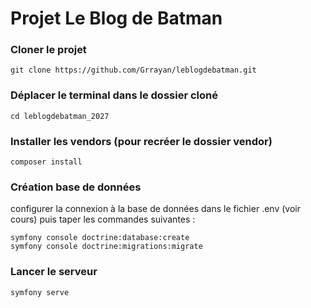 # Projet Le Blog de Batman

### Cloner le projet

```
git clone https://github.com/Grrayan/leblogdebatman.git
```

### Déplacer le terminal dans le dossier cloné
```
cd leblogdebatman_2027
```

### Installer les vendors (pour recréer le dossier vendor)
```
composer install
```

### Création base de données
configurer la connexion à la base de données dans le fichier .env (voir cours)
puis taper les commandes suivantes :
```
symfony console doctrine:database:create
symfony console doctrine:migrations:migrate
```


### Lancer le serveur
```
symfony serve
```